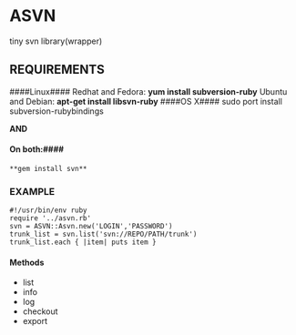 ASVN
====

tiny svn library(wrapper)

REQUIREMENTS
------------

####Linux####
  Redhat and Fedora: **yum install subversion-ruby**
  Ubuntu and Debian: **apt-get install libsvn-ruby**
####OS X####
  sudo port install subversion-rubybindings

**AND**
####  On both:####
    **gem install svn**


### EXAMPLE ###
    #!/usr/bin/env ruby
    require '../asvn.rb'
    svn = ASVN::Asvn.new('LOGIN','PASSWORD')
    trunk_list = svn.list('svn://REPO/PATH/trunk')
    trunk_list.each { |item| puts item }

#### Methods ####
- list
- info
- log
- checkout
- export

